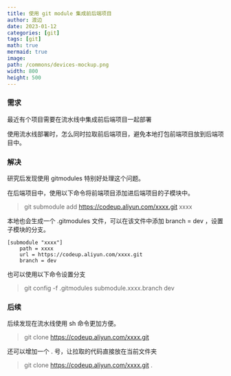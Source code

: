 ```yaml
---
title: 使用 git module 集成前后端项目
author: 渡边
date: 2023-01-12
categories: [git]
tags: [git]
math: true
mermaid: true
image:
path: /commons/devices-mockup.png
width: 800
height: 500
---
```



### 需求
最近有个项目需要在流水线中集成前后端项目一起部署

使用流水线部署时，怎么同时拉取前后端项目，避免本地打包前端项目放到后端项目中。

### 解决
研究后发现使用 gitmodules 特别好处理这个问题。

在后端项目中，使用以下命令将前端项目添加进后端项目的子模块中。
> git submodule add https://codeup.aliyun.com/xxxx.git xxxx

本地也会生成一个 .gitmodules 文件，可以在该文件中添加 branch = dev ，设置子模块的分支。

```git
[submodule "xxxx"]
	path = xxxx
	url = https://codeup.aliyun.com/xxxx.git
	branch = dev
```
也可以使用以下命令设置分支
> git config -f .gitmodules submodule.xxxx.branch dev


### 后续
后续发现在流水线使用 sh 命令更加方便。
> git clone https://codeup.aliyun.com/xxxx.git
>
还可以增加一个 . 号，让拉取的代码直接放在当前文件夹
> git clone https://codeup.aliyun.com/xxxx.git .
